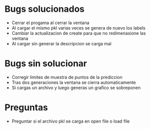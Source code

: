 # Bugs solucionados

- Cerrar el progama al cerrar la ventana
- Al cargar el mismo pkl varias veces se genera de nuevo los labels
- Cambiar la actualizacion de create para que no redimenasione las ventana
- Al cargar sin generar la descripcion se carga mal

# Bugs sin solucionar

- Corregir limites de muestra de puntos de la prediccion
- Tras dos generaciones la ventana se cierra automaticamente
- Si cargas un archivo y luego generas un grafico se sobreponen

# Preguntas

- Preguntar si el archivo pkl se carga en open file o load file